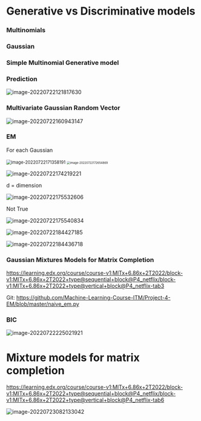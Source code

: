 # Generative vs Discriminative models

### Multinomials

### Gaussian

### Simple Multinomial Generative model

### Prediction

![image-20220722121817630](https://ik.imagekit.io/haochen/Typora/image-20220722121817630.png)

### **Multivariate Gaussian Random Vector**

![image-20220722160943147](https://ik.imagekit.io/haochen/Typora/image-20220722160943147.png)

### EM

For each Gaussian

<img src="https://ik.imagekit.io/haochen/Typora/image-20220722171358191.png" alt="image-20220722171358191" style="zoom:80%;" />

<img src="https://ik.imagekit.io/haochen/Typora/image-20220722172654869.png" alt="image-20220722172654869" style="zoom:53%;" />

![image-20220722174219221](https://ik.imagekit.io/haochen/Typora/image-20220722174219221.png)

d = dimension

![image-20220722175532606](https://ik.imagekit.io/haochen/Typora/image-20220722175532606.png)

Not True

![image-20220722175540834](https://ik.imagekit.io/haochen/Typora/image-20220722175540834.png)





![image-20220722184427185](https://ik.imagekit.io/haochen/Typora/image-20220722184427185.png)

![image-20220722184436718](https://ik.imagekit.io/haochen/Typora/image-20220722184436718.png)





### Gaussian Mixtures Models for Matrix Completion

https://learning.edx.org/course/course-v1:MITx+6.86x+2T2022/block-v1:MITx+6.86x+2T2022+type@sequential+block@P4_netflix/block-v1:MITx+6.86x+2T2022+type@vertical+block@P4_netflix-tab3

Git: https://github.com/Machine-Learning-Course-ITM/Project-4-EM/blob/master/naive_em.py

### BIC

![image-20220722225021921](https://ik.imagekit.io/haochen/Typora/image-20220722225021921.png)



# Mixture models for matrix completion

https://learning.edx.org/course/course-v1:MITx+6.86x+2T2022/block-v1:MITx+6.86x+2T2022+type@sequential+block@P4_netflix/block-v1:MITx+6.86x+2T2022+type@vertical+block@P4_netflix-tab6

![image-20220723082133042](https://ik.imagekit.io/haochen/Typora/image-20220723082133042.png)

